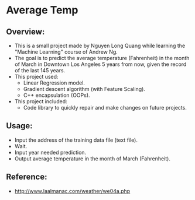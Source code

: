 # Average Temp

## Overview:
* This is a small project made by Nguyen Long Quang while learning the "Machine Learning" course of Andrew Ng.
* The goal is to predict the average temperature (Fahrenheit) in the month of March in Downtown Los Angeles 5 years from now, given the record of the last 145 years.
* This project used:
  - Linear Regression model.
  - Gradient descent algorithm (with Feature Scaling).
  - C++ encapsulation (OOPs).
* This project included:
  - Code library to quickly repair and make changes on future projects.

## Usage:
  * Input the address of the training data file (text file).
  * Wait. 
  * Input year needed prediction.
  * Output average temperature in the month of March (Fahrenheit).

## Reference:
  * http://www.laalmanac.com/weather/we04a.php
    

